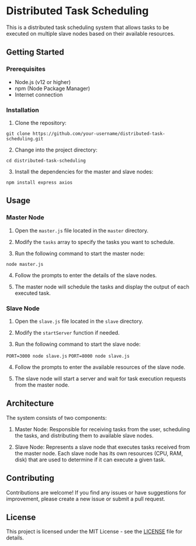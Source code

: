 # Distributed Task Scheduling

This is a distributed task scheduling system that allows tasks to be executed on multiple slave nodes based on their available resources.

## Getting Started

### Prerequisites

- Node.js (v12 or higher)
- npm (Node Package Manager)
- Internet connection

### Installation

1. Clone the repository:

`git clone https://github.com/your-username/distributed-task-scheduling.git`


2. Change into the project directory:
  
  `cd distributed-task-scheduling`


3. Install the dependencies for the master and slave nodes:

  `npm install express axios`


## Usage

### Master Node

1. Open the `master.js` file located in the `master` directory.

2. Modify the `tasks` array to specify the tasks you want to schedule.

3. Run the following command to start the master node:

  `node master.js`


4. Follow the prompts to enter the details of the slave nodes.

5. The master node will schedule the tasks and display the output of each executed task.

### Slave Node

1. Open the `slave.js` file located in the `slave` directory.

2. Modify the `startServer` function if needed.

3. Run the following command to start the slave node:


  `PORT=3000 node slave.js`
  `PORT=8000 node slave.js`

4. Follow the prompts to enter the available resources of the slave node.

5. The slave node will start a server and wait for task execution requests from the master node.

## Architecture

The system consists of two components:

1. Master Node: Responsible for receiving tasks from the user, scheduling the tasks, and distributing them to available slave nodes.

2. Slave Node: Represents a slave node that executes tasks received from the master node. Each slave node has its own resources (CPU, RAM, disk) that are used to determine if it can execute a given task.

## Contributing

Contributions are welcome! If you find any issues or have suggestions for improvement, please create a new issue or submit a pull request.

## License

This project is licensed under the MIT License - see the [LICENSE](LICENSE) file for details.
